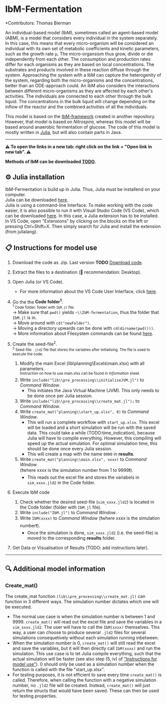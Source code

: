 # IbM-Fermentation

*Contributors: Thomas Bierman

An individual-based model (IbM), sometimes called an agent-based model (ABM), is a model that considers every individual in the system separately.
In this case, this means that every micro-organism will be considered an individual with its own set of metabolic coefficients and kinetic parameters, such as the growth rate µ. The micro-organsism thus grow, divide or die independently from each other. The consumption and production rates differ for each organisms as they are based on local concentrations. The substrates and products involved in these reaction diffuse through the system. Approaching the system with a IbM can capture the heterogenity of the system, regarding both the micro-organisms and the concentrations, better than an ODE-approach could. An IbM also considers the interactions between different micro-organisms as they are affected by each other's activities.
The individuals are connected to each other through the bulk liquid. The concentrations in the bulk liquid will change depending on the inflow of the reactor and the combined activities of all the individuals.

This model is based on the [IbM-framework](https://github.com/Computational-Platform-IbM/IbM) created in another repository. However, that model is based on _Nitrospira_, whereas this model will be based around
anaerobic fermentation of glucose. The code of this model is mostly written in [Julia](https://julialang.org/), but will also contain parts in Java.
_______________________________

**:warning: To open the links in a new tab: right click on the link + "Open link in new tab". :warning:**

**Methods of IbM can be downloaded [TODO]().**

## :gear: Julia installation
IbM-Fermentation is build up in Julia. Thus, Julia must be installend on your computer.
<br> Julia can be downloaded [here](https://julialang.org/downloads/).
<br> Julia is using a command-line Interface. To make working with the code easier, it is also possible to run it with Visual Studio Code (VS Code), which can be downloaded [here](https://code.visualstudio.com/Download). In this case, a Julia extension has to be installed. In VS Code, open "Extensions" by clicking on the blocks on the left or pressing Ctrl+Shift+X. Then simply search for Julia and install the extension (from julialang).

## :clipboard: Instructions for model use
1. Download the code as .zip. Last version **TODO** [Download code]().
2. Extract the files to a destination (🌟 recommendation: Desktop).
3. Open Julia (or VS Code).
    - For more information about the VS Code User Interface, click [here](https://code.visualstudio.com/docs/getstarted/userinterface).
4. Go the the **Code folder<sup>1</sup>**.
<br><sup><sup>1</sup> Code folder: folder with `IbM.jl` file. </sup><br>
    → Make sure that `pwd()` yields `~\\IbM-fermentation`, thus the folder that `IbM.jl` is in. <br>
    → Move around with `cd("newFolder")`. <br>
    → Moving a directory upwards can be done with `cd(dirname(pwd()))`. <br>
    → More information about Filesystem commands can be found [here](https://docs.julialang.org/en/v1/base/file/).

5. Create the seed-file<sup>2</sup>.
<br><sup><sup>2</sup> Seed-file: `.jld2` file that stores the variables after initialising. The file is used to execute the code. </sup>
    1. Modify the main Excel (lib\planning\Excels\main.xlsx) with all parameters.<br>
    &#09;<sup>Instruction on how to use main.xlsx can be found in *Information* sheet.</sup><br>
    2. Write `include("lib\\pre_processing\\initialiseJVM.jl")` to *Command Window*.<br>
        - This initiates the Java Virtual Machine (JVM). This only needs to be done once per Julia session.<br>
    3. Write `include("lib\\pre_processing\\create_mat.jl");` to *Command Window*.<br>
    4. Write `create_mat("planning\\start_up.xlsx", 0)` to *Command Window*.<br>
        - This will run a complete workflow with `start_up.xlsx`. This excel will be loaded and a short simulation will be run with the saved data. This could take a while (TODO:time_indication), because Julia will have to compile everything. However, this compiling will speed up the actual simulation. For optimal simulation time, this should be done once every Julia session.<br>
        - This will create a map with the name `0000` in **results**.<br>
    5. Write `create_mat("planning\\main.xlsx", xxxx)` to *Command Window* <br>(❗where xxxx is the simulation number from 1 to 9999❗).<br>
        - This reads out the excel file and stores the variabels in `sim_xxxx.jld2` in the Code folder.

6. Execute IbM code<br>
    1. Check whether the desired seed-file (`sim_xxxx.jld2`) is located in the Code folder (folder with `IbM.jl` file). 
    2. Write `include("IbM.jl")` to *Command Window*.<br>
    3. Write  `IbM(xxxx)` to *Command Window* (❗where xxxx is the simulation number❗).<br>
        - Once the simulation is done, `sim_xxxx.jld2` (i.e. the seed-file) is moved to the corresponding **results** folder.<br>
7. Get Data or Visualisation of Results (TODO: add instructions later).
__________________________
## :mag: Additional model information
### Create_mat()
The create_mat function `(lib\\pre_processing\\create_mat.jl)` can function in 3 different ways. The simulation number dictates which one will be executed.<br>
- The normal use case is when the simulation number is between 1 and 9999. `create_mat()` will read out the excel file and save the variables in a `sim_xxxx.jld2`. The user will have to call the `IbM(xxxx)` themselves. This way, a user can choose to produce several `.jld2` files for several simulations consequetively without each simulation running inbetween.<br>
- When the simulation number is 0, `create_mat()` will still read the excel and save the variables, but it will then directly call `IbM(xxxx)` and run the simulation. This use case is to let Julia compile everything, such that the actual simulation will be faster (see also step (5, iv) of ["Instructions for model use"](https://github.com/tsbierman/IbM-Fermentation#instructions-for-model-use)). 0 should only be used as a simulation number when the function is called with the file "start_up.xlsx".<br>
- For testing purposes, it is not efficient to save every time `create_mat()` is called. Therefore, when calling the function with a negative simulation number, no `.jld2` file will be created. Instead, `create_mat()` will just return the structs that would have been saved. These can then be used for testing properties.<br>
